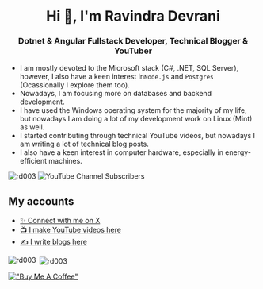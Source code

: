 <h1 align="center">Hi 👋, I'm Ravindra Devrani</h1>
<h3 align="center">Dotnet & Angular Fullstack Developer, Technical Blogger & YouTuber</h3>

- I am mostly devoted to the Microsoft stack (C#, .NET, SQL Server), however, I also have a keen interest in`Node.js` and `Postgres` (Ocassionally I explore them too).
- Nowadays, I am focusing more on databases and backend development.
- I have used the Windows operating system for the majority of my life, but nowadays I am doing a lot of my development work on Linux (Mint) as well.
- I started contributing through technical YouTube videos, but nowadays I am writing a lot of technical blog posts.
- I also have a keen interest in computer hardware, especially in energy-efficient machines.

<p align="left"> <img src="https://komarev.com/ghpvc/?username=rd003&label=Profile%20views&color=0e75b6&style=flat" alt="rd003" /> <img alt="YouTube Channel Subscribers" src="https://img.shields.io/youtube/channel/subscribers/UCzTMzmLbuEWOUmpzo9vaV7Q?style=social" decoding="async" class="r-16l9doz r-13qz1uu" style="max-width: 300px;"> </p>

## My accounts

- [✨ Connect with me on X](https://twitter.com/ravi_devrani)
- [📺 I make YouTube videos here](https://www.youtube.com/@ravindradevrani)
- [✍️ I write blogs here](https://ravindradevrani.com/)


<p><img align="left" src="https://github-readme-stats.vercel.app/api/top-langs?username=rd003&show_icons=true&locale=en&layout=compact" alt="rd003" /></p>

<p>&nbsp;<img align="center" src="https://github-readme-stats.vercel.app/api?username=rd003&show_icons=true&locale=en" alt="rd003" /></p>

[!["Buy Me A Coffee"](https://www.buymeacoffee.com/assets/img/custom_images/orange_img.png)](https://www.buymeacoffee.com/ravindradevrani)
